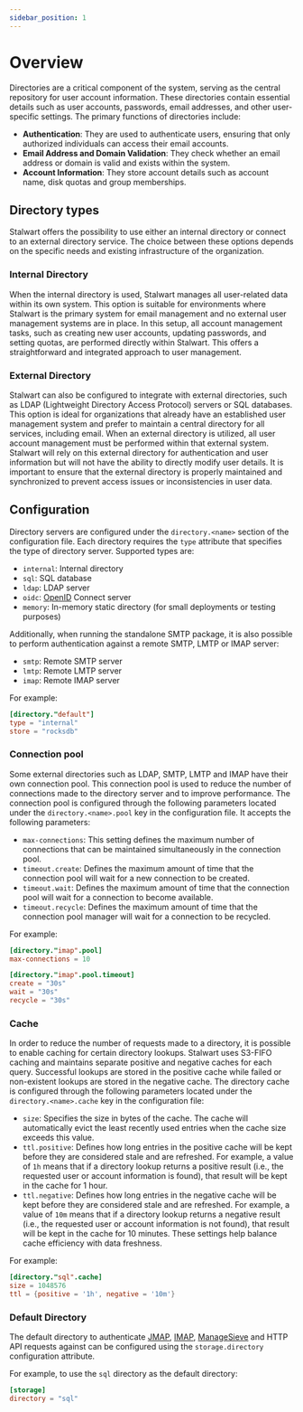 ```yaml
---
sidebar_position: 1
---
```


# Overview

Directories are a critical component of the system, serving as the central repository for user account information. These directories contain essential details such as user accounts, passwords, email addresses, and other user-specific settings. The primary functions of directories include:

- **Authentication**: They are used to authenticate users, ensuring that only authorized individuals can access their email accounts.
- **Email Address and Domain Validation**: They check whether an email address or domain is valid and exists within the system.
- **Account Information**: They store account details such as account name, disk quotas and group memberships.

## Directory types

Stalwart offers the possibility to use either an internal directory or connect to an external directory service. The choice between these options depends on the specific needs and existing infrastructure of the organization. 

### Internal Directory

When the internal directory is used, Stalwart manages all user-related data within its own system. This option is suitable for environments where Stalwart is the primary system for email management and no external user management systems are in place. In this setup, all account management tasks, such as creating new user accounts, updating passwords, and setting quotas, are performed directly within Stalwart. This offers a straightforward and integrated approach to user management.

### External Directory

Stalwart can also be configured to integrate with external directories, such as LDAP (Lightweight Directory Access Protocol) servers or SQL databases. This option is ideal for organizations that already have an established user management system and prefer to maintain a central directory for all services, including email. When an external directory is utilized, all user account management must be performed within that external system. Stalwart will rely on this external directory for authentication and user information but will not have the ability to directly modify user details. It is important to ensure that the external directory is properly maintained and synchronized to prevent access issues or inconsistencies in user data.

## Configuration

Directory servers are configured under the `directory.<name>` section of the configuration file. Each directory requires the `type` attribute that specifies the type of directory server. Supported types are:

- `internal`: Internal directory
- `sql`: SQL database
- `ldap`: LDAP server
- `oidc`: [OpenID](/docs/auth/openid/overview) Connect server
- `memory`: In-memory static directory (for small deployments or testing purposes)

Additionally, when running the standalone SMTP package, it is also possible to perform authentication against a remote SMTP, LMTP or IMAP server:

- `smtp`: Remote SMTP server
- `lmtp`: Remote LMTP server
- `imap`: Remote IMAP server

For example:

```toml
[directory."default"]
type = "internal"
store = "rocksdb"
```

### Connection pool

Some external directories such as LDAP, SMTP, LMTP and IMAP have their own connection pool. This connection pool is used to reduce the number of connections made to the directory server and to improve performance. The connection pool is configured through the following parameters located under the `directory.<name>.pool` key in the configuration file. It accepts the following parameters:

- `max-connections`: This setting defines the maximum number of connections that can be maintained simultaneously in the connection pool. 
- `timeout.create`: Defines the maximum amount of time that the connection pool will wait for a new connection to be created.
- `timeout.wait`: Defines the maximum amount of time that the connection pool will wait for a connection to become available.
- `timeout.recycle`: Defines the maximum amount of time that the connection pool manager will wait for a connection to be recycled.

For example:

```toml
[directory."imap".pool]
max-connections = 10

[directory."imap".pool.timeout]
create = "30s"
wait = "30s"
recycle = "30s"
```

### Cache

In order to reduce the number of requests made to a directory, it is possible to enable caching for certain directory lookups. Stalwart uses S3-FIFO caching and maintains separate positive and negative caches for each query. Successful lookups are stored in the positive cache while failed or non-existent lookups are stored in the negative cache. The directory cache is configured through the following parameters located under the `directory.<name>.cache` key in the configuration file:

- `size`: Specifies the size in bytes of the cache. The cache will automatically evict the least recently used entries when the cache size exceeds this value.
- `ttl.positive`: Defines how long entries in the positive cache will be kept before they are considered stale and are refreshed. For example, a value of `1h` means that if a directory lookup returns a positive result (i.e., the requested user or account information is found), that result will be kept in the cache for 1 hour. 
- `ttl.negative`: Defines how long entries in the negative cache will be kept before they are considered stale and are refreshed. For example, a value of `10m` means that if a directory lookup returns a negative result (i.e., the requested user or account information is not found), that result will be kept in the cache for 10 minutes. These settings help balance cache efficiency with data freshness.

For example:

```toml
[directory."sql".cache]
size = 1048576
ttl = {positive = '1h', negative = '10m'}
```

### Default Directory

The default directory to authenticate [JMAP](/docs/jmap/overview), [IMAP](/docs/imap/overview), [ManageSieve](/docs/sieve/managesieve) and HTTP API requests against can be configured using the `storage.directory` configuration attribute.

For example, to use the `sql` directory as the default directory:

```toml
[storage]
directory = "sql"
```

